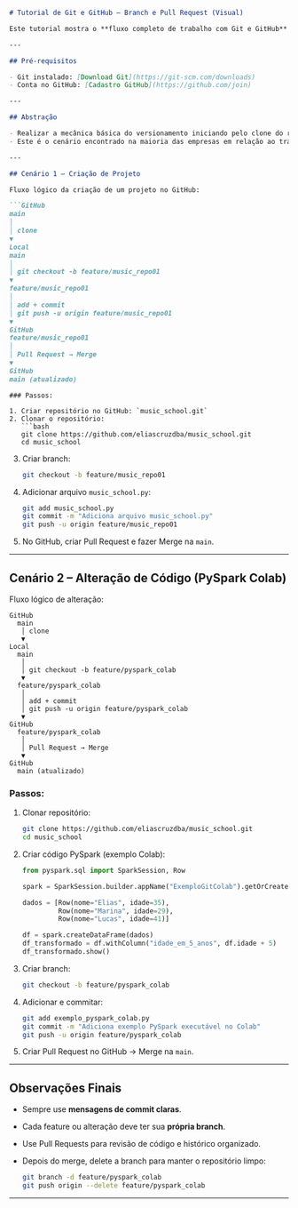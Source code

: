 ```markdown
# Tutorial de Git e GitHub – Branch e Pull Request (Visual)

Este tutorial mostra o **fluxo completo de trabalho com Git e GitHub** usando branches, commits, push e Pull Requests, com diagramas que facilitam o entendimento.

---

## Pré-requisitos

- Git instalado: [Download Git](https://git-scm.com/downloads)  
- Conta no GitHub: [Cadastro GitHub](https://github.com/join)

---

## Abstração

- Realizar a mecânica básica do versionamento iniciando pelo clone do repositório, criação da Branch, realização das alterações no código, commit, push e finalização com o pull request (utilizando o repositorio GitHub).
- Este é o cenário encontrado na maioria das empresas em relação ao trabalho colaborativo entre desenvolvedores e este entendimento é de estrema importância.

---

## Cenário 1 – Criação de Projeto

Fluxo lógico da criação de um projeto no GitHub:

```GitHub
main
│
│ clone
▼
Local
main
│
│ git checkout -b feature/music_repo01
▼
feature/music_repo01
│
│ add + commit
│ git push -u origin feature/music_repo01
▼
GitHub
feature/music_repo01
│
│ Pull Request → Merge
▼
GitHub
main (atualizado)
```
```
### Passos:

1. Criar repositório no GitHub: `music_school.git`
2. Clonar o repositório:
   ```bash
   git clone https://github.com/eliascruzdba/music_school.git
   cd music_school
````

3. Criar branch:

   ```bash
   git checkout -b feature/music_repo01
   ```
4. Adicionar arquivo `music_school.py`:

   ```bash
   git add music_school.py
   git commit -m "Adiciona arquivo music_school.py"
   git push -u origin feature/music_repo01
   ```
5. No GitHub, criar Pull Request e fazer Merge na `main`.

---

## Cenário 2 – Alteração de Código (PySpark Colab)

Fluxo lógico de alteração:

```
GitHub
  main
   │ clone
   ▼
Local
  main
   │
   │ git checkout -b feature/pyspark_colab
   ▼
  feature/pyspark_colab
   │
   │ add + commit
   │ git push -u origin feature/pyspark_colab
   ▼
GitHub
  feature/pyspark_colab
   │
   │ Pull Request → Merge
   ▼
GitHub
  main (atualizado)
```

### Passos:

1. Clonar repositório:

   ```bash
   git clone https://github.com/eliascruzdba/music_school.git
   cd music_school
   ```
2. Criar código PySpark (exemplo Colab):

   ```python
   from pyspark.sql import SparkSession, Row

   spark = SparkSession.builder.appName("ExemploGitColab").getOrCreate()

   dados = [Row(nome="Elias", idade=35),
            Row(nome="Marina", idade=29),
            Row(nome="Lucas", idade=41)]

   df = spark.createDataFrame(dados)
   df_transformado = df.withColumn("idade_em_5_anos", df.idade + 5)
   df_transformado.show()
   ```
3. Criar branch:

   ```bash
   git checkout -b feature/pyspark_colab
   ```
4. Adicionar e commitar:

   ```bash
   git add exemplo_pyspark_colab.py
   git commit -m "Adiciona exemplo PySpark executável no Colab"
   git push -u origin feature/pyspark_colab
   ```
5. Criar Pull Request no GitHub → Merge na `main`.

---

## Observações Finais

* Sempre use **mensagens de commit claras**.
* Cada feature ou alteração deve ter sua **própria branch**.
* Use Pull Requests para revisão de código e histórico organizado.
* Depois do merge, delete a branch para manter o repositório limpo:

  ```bash
  git branch -d feature/pyspark_colab
  git push origin --delete feature/pyspark_colab
  ```

---


